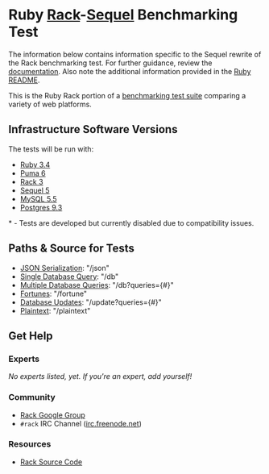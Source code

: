 # Ruby [Rack](http://rack.rubyforge.org)-[Sequel](http://sequel.jeremyevans.net) Benchmarking Test

The information below contains information specific to the Sequel rewrite of
the Rack benchmarking test. For further guidance, review the
[documentation](https://github.com/TechEmpower/FrameworkBenchmarks/wiki).  Also
note the additional information provided in the [Ruby README](../).

This is the Ruby Rack portion of a [benchmarking test suite](../../) comparing
a variety of web platforms.

## Infrastructure Software Versions

The tests will be run with:

* [Ruby 3.4](http://www.ruby-lang.org)
* [Puma 6](http://puma.io)
* [Rack 3](http://rack.rubyforge.org)
* [Sequel 5](http://sequel.jeremyevans.net)
* [MySQL 5.5](https://www.mysql.com)
* [Postgres 9.3](https://www.postgresql.org)

\* - Tests are developed but currently disabled due to compatibility issues.

## Paths & Source for Tests

* [JSON Serialization](hello_world.rb): "/json"
* [Single Database Query](hello_world.rb): "/db"
* [Multiple Database Queries](hello_world.rb): "/db?queries={#}"
* [Fortunes](hello_world.rb): "/fortune"
* [Database Updates](hello_world.rb): "/update?queries={#}"
* [Plaintext](hello_world.rb): "/plaintext"

## Get Help

### Experts

_No experts listed, yet. If you're an expert, add yourself!_

### Community

* [Rack Google Group](https://groups.google.com/forum/#!forum/rack-devel)
* `#rack` IRC Channel ([irc.freenode.net](http://freenode.net/))

### Resources

* [Rack Source Code](https://github.com/rack/rack)
